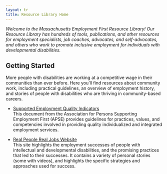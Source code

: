 ```yaml
---
layout: tr
title: Resource Library Home
---
```

_Welcome to the Massachusetts Employment First Resource Library!
Our Resource Library has hundreds of tools, publications, and other resources for employment specialists, job coaches, advocates, and self-advocates, and others who work to promote inclusive employment for individuals with developmental disabilities._

## Getting Started  
More people with disabilities are working at a competitive wage in their communities than ever before. Here you’ll find resources about community work, including practical guidelines, an overview of employment history, and stories of people with disabilities who are thriving in community-based careers.



- <a href="http://www.apse.org/docs/QualityIndicators.pdf">Supported Employment Quality Indicators</a>  
This document from the Association for Persons Supporting Employment First (APSE) provides guidelines for practices, values, and competencies involved in providing quality individualized and integrated employment services.

- <a href="http://www.realworkstories.org/">Real People Real Jobs Website</a>    
This site highlights the employment successes of people with intellectual and developmental disabilities, and the promising practices that led to their successes. It contains a variety of personal stories (some with videos), and highlights the specific strategies and approaches used for success.

